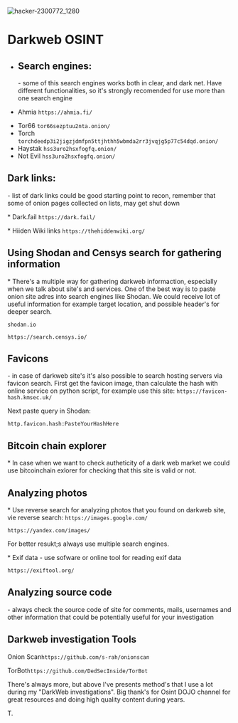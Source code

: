
![hacker-2300772_1280](https://github.com/Th3l3mic/OSINT/assets/167564930/e5e64de3-fc87-415d-96f4-d3f3c3dadb88)

# Darkweb OSINT

* <h2>Search engines:</h2>
  - some of this search engines works both in clear, and dark net. Have different functionalities, so it's strongly recomended for use more than one search engine
* <p></p>
  Ahmia <code>https://ahmia.fi/</code>
  <p></p>
* Tor66 <code>tor66sezptuu2nta.onion/</code>
* Torch <code>torchdeedp3i2jigzjdmfpn5ttjhthh5wbmda2rr3jvqjg5p77c54dqd.onion/</code>
* Haystak <code>hss3uro2hsxfogfq.onion/</code>
* Not Evil <code>hss3uro2hsxfogfq.onion/</code>
<p></p>
<h2>Dark links:</h2>
  - list of dark links could be good starting point to recon, remember that some of onion pages collected on lists, may get shut down
  <p></p>
* Dark.fail <code>https://dark.fail/</code>
<p></p>
* Hiiden Wiki links <code>https://thehiddenwiki.org/</code>
<p></p>
<h2>Using Shodan and Censys search for gathering information</h2>
<p></p>
* There's a multiple way for gathering darkweb informaction, especially when we talk about site's and services. One of the best way is to paste onion site adres into search engines like Shodan. We could receive lot of useful information for example target location, and possible header's for deeper search.
<p></p>
<code>shodan.io</code>
<p></p>
<code>https://search.censys.io/</code>
<p></p>
<h2>Favicons</h2>
<p></p>
 - in case of darkweb site's it's also possible to search hosting servers via favicon search. First get the favicon image, than calculate the hash with online service on python script, for example use this site: <code>https://favicon-hash.kmsec.uk/</code>
 <p></p>
 Next paste query in Shodan:
 <p></p>
 <code>http.favicon.hash:PasteYourHashHere</code>

 <h2>Bitcoin chain explorer</h2>
  * In case when we want to check autheticity of a dark web market we could use bitcoinchain exlorer for checking that this site is valid or not. 


<h2> Analyzing photos </h2>
<p></p>
* Use reverse search for analyzing photos that you found on darkweb site, vie reverse search:
<code>https://images.google.com/</code>
<p></p>
<code>https://yandex.com/images/</code>
<p></p>
For better resukt;s always use multiple search engines.
<p></p>
* Exif data
- use sofware or online tool for reading exif data
<p></p>
<code>https://exiftool.org/</code>

<h2>Analyzing source code</h2>
 - always check the source code of site for comments, mails, usernames and other information that could be potentially useful for your investigation

 <h2>Darkweb investigation Tools</h2>
 <p></p>
Onion Scan<code>https://github.com/s-rah/onionscan</code>
<p></p>
TorBot<code>https://github.com/DedSecInside/TorBot</code>

There's always more, but above I've presents method's that I use a lot during my "DarkWeb investigations". Big thank's for Osint DOJO channel for great resources and doing high quality content during years.

T.
